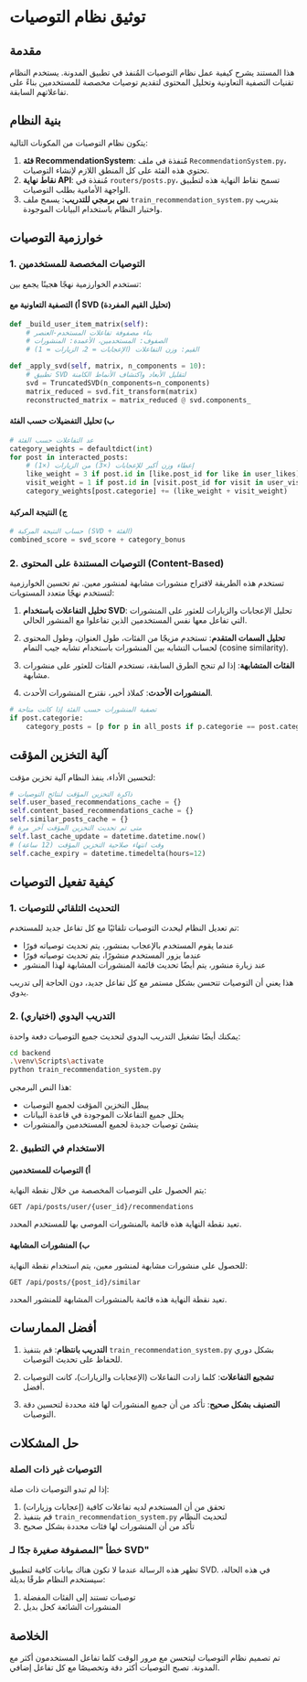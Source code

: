 # توثيق نظام التوصيات

## مقدمة

هذا المستند يشرح كيفية عمل نظام التوصيات المُنفذ في تطبيق المدونة. يستخدم النظام تقنيات التصفية التعاونية وتحليل المحتوى لتقديم توصيات مخصصة للمستخدمين بناءً على تفاعلاتهم السابقة.

## بنية النظام

يتكون نظام التوصيات من المكونات التالية:

1. **فئة RecommendationSystem**: مُنفذة في ملف `RecommendationSystem.py`، تحتوي هذه الفئة على كل المنطق اللازم لإنشاء التوصيات.
2. **نقاط نهاية API**: مُنفذة في `routers/posts.py`، تسمح نقاط النهاية هذه لتطبيق الواجهة الأمامية بطلب التوصيات.
3. **نص برمجي للتدريب**: يسمح ملف `train_recommendation_system.py` بتدريب واختبار النظام باستخدام البيانات الموجودة.

## خوارزمية التوصيات

### 1. التوصيات المخصصة للمستخدمين

تستخدم الخوارزمية نهجًا هجينًا يجمع بين:

#### أ) التصفية التعاونية مع SVD (تحليل القيم المفردة)

```python
def _build_user_item_matrix(self):
    # بناء مصفوفة تفاعلات المستخدم-العنصر
    # الصفوف: المستخدمين، الأعمدة: المنشورات
    # القيم: وزن التفاعلات (الإعجابات = 2، الزيارات = 1)
```

```python
def _apply_svd(self, matrix, n_components = 10):
    # تطبيق SVD لتقليل الأبعاد واكتشاف الأنماط الكامنة
    svd = TruncatedSVD(n_components=n_components)
    matrix_reduced = svd.fit_transform(matrix)
    reconstructed_matrix = matrix_reduced @ svd.components_
```

#### ب) تحليل التفضيلات حسب الفئة

```python
# عد التفاعلات حسب الفئة
category_weights = defaultdict(int)
for post in interacted_posts:
    # إعطاء وزن أكبر للإعجابات (×3) من الزيارات (×1)
    like_weight = 3 if post.id in [like.post_id for like in user_likes] else 0
    visit_weight = 1 if post.id in [visit.post_id for visit in user_visits] else 0
    category_weights[post.categorie] += (like_weight + visit_weight)
```

#### ج) النتيجة المركبة

```python
# حساب النتيجة المركبة (SVD + الفئة)
combined_score = svd_score + category_bonus
```

### 2. التوصيات المستندة على المحتوى (Content-Based)

تستخدم هذه الطريقة لاقتراح منشورات مشابهة لمنشور معين. تم تحسين الخوارزمية لتستخدم نهجًا متعدد المستويات:

1. **تحليل التفاعلات باستخدام SVD**: تحليل الإعجابات والزيارات للعثور على المنشورات التي تفاعل معها نفس المستخدمين الذين تفاعلوا مع المنشور الحالي.

2. **تحليل السمات المتقدم**: تستخدم مزيجًا من الفئات، طول العنوان، وطول المحتوى لحساب التشابه بين المنشورات باستخدام تشابه جيب التمام (cosine similarity).

3. **الفئات المتشابهة**: إذا لم تنجح الطرق السابقة، نستخدم الفئات للعثور على منشورات مشابهة.

4. **المنشورات الأحدث**: كملاذ أخير، نقترح المنشورات الأحدث.

```python
# تصفية المنشورات حسب الفئة إذا كانت متاحة
if post.categorie:
    category_posts = [p for p in all_posts if p.categorie == post.categorie and p.id != post_id]
```

## آلية التخزين المؤقت

لتحسين الأداء، ينفذ النظام آلية تخزين مؤقت:

```python
# ذاكرة التخزين المؤقت لنتائج التوصيات
self.user_based_recommendations_cache = {}
self.content_based_recommendations_cache = {}
self.similar_posts_cache = {}
# متى تم تحديث التخزين المؤقت آخر مرة
self.last_cache_update = datetime.datetime.now()
# وقت انتهاء صلاحية التخزين المؤقت (12 ساعة)
self.cache_expiry = datetime.timedelta(hours=12)
```

## كيفية تفعيل التوصيات

### 1. التحديث التلقائي للتوصيات

تم تعديل النظام ليحدث التوصيات تلقائيًا مع كل تفاعل جديد للمستخدم:

- عندما يقوم المستخدم بالإعجاب بمنشور، يتم تحديث توصياته فورًا
- عندما يزور المستخدم منشورًا، يتم تحديث توصياته فورًا
- عند زيارة منشور، يتم أيضًا تحديث قائمة المنشورات المشابهة لهذا المنشور

هذا يعني أن التوصيات تتحسن بشكل مستمر مع كل تفاعل جديد، دون الحاجة إلى تدريب يدوي.

### 2. التدريب اليدوي (اختياري)

يمكنك أيضًا تشغيل التدريب اليدوي لتحديث جميع التوصيات دفعة واحدة:

```bash
cd backend
.\venv\Scripts\activate
python train_recommendation_system.py
```

هذا النص البرمجي:
- يبطل التخزين المؤقت لجميع التوصيات
- يحلل جميع التفاعلات الموجودة في قاعدة البيانات
- ينشئ توصيات جديدة لجميع المستخدمين والمنشورات

### 2. الاستخدام في التطبيق

#### أ) التوصيات للمستخدمين

يتم الحصول على التوصيات المخصصة من خلال نقطة النهاية:

```
GET /api/posts/user/{user_id}/recommendations
```

تعيد نقطة النهاية هذه قائمة بالمنشورات الموصى بها للمستخدم المحدد.

#### ب) المنشورات المشابهة

للحصول على منشورات مشابهة لمنشور معين، يتم استخدام نقطة النهاية:

```
GET /api/posts/{post_id}/similar
```

تعيد نقطة النهاية هذه قائمة بالمنشورات المشابهة للمنشور المحدد.

## أفضل الممارسات

1. **التدريب بانتظام**: قم بتنفيذ `train_recommendation_system.py` بشكل دوري للحفاظ على تحديث التوصيات.

2. **تشجيع التفاعلات**: كلما زادت التفاعلات (الإعجابات والزيارات)، كانت التوصيات أفضل.

3. **التصنيف بشكل صحيح**: تأكد من أن جميع المنشورات لها فئة محددة لتحسين دقة التوصيات.

## حل المشكلات

### التوصيات غير ذات الصلة

إذا لم تبدو التوصيات ذات صلة:

1. تحقق من أن المستخدم لديه تفاعلات كافية (إعجابات وزيارات)
2. قم بتنفيذ `train_recommendation_system.py` لتحديث النظام
3. تأكد من أن المنشورات لها فئات محددة بشكل صحيح

### خطأ "المصفوفة صغيرة جدًا لـ SVD"

تظهر هذه الرسالة عندما لا تكون هناك بيانات كافية لتطبيق SVD. في هذه الحالة، سيستخدم النظام طرقًا بديلة:

1. توصيات تستند إلى الفئات المفضلة
2. المنشورات الشائعة كحل بديل

## الخلاصة

تم تصميم نظام التوصيات ليتحسن مع مرور الوقت كلما تفاعل المستخدمون أكثر مع المدونة. تصبح التوصيات أكثر دقة وتخصيصًا مع كل تفاعل إضافي.
